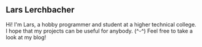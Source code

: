
Lars Lerchbacher
---

Hi! I'm Lars, a hobby programmer and student at a higher technical college.
I hope that my projects can be useful for anybody. (^-^)
Feel free to take a look at my blog!
